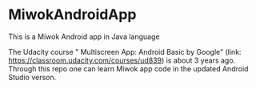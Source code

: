 # MiwokAndroidApp
This is a Miwok Android app in Java language 

The Udacity course " Multiscreen App: Android Basic by Google" (link: https://classroom.udacity.com/courses/ud839) is about 3 years ago.
Through this repo one can learn Miwok app code in the updated Android Studio verson.

